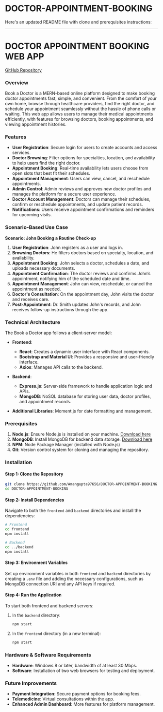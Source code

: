 # DOCTOR-APPOINTMENT-BOOKING
 Here's an updated README file with clone and prerequisites instructions:

---

# DOCTOR APPOINTMENT BOOKING WEB APP

[GitHub Repository](https://github.com/Amangupta97656/DOCTOR-APPOINTMENT-BOOKING.git)

### Overview

Book a Doctor is a MERN-based online platform designed to make booking doctor appointments fast, simple, and convenient. From the comfort of your own home, browse through healthcare providers, find the right doctor, and schedule your appointment seamlessly without the hassle of phone calls or waiting. This web app allows users to manage their medical appointments efficiently, with features for browsing doctors, booking appointments, and viewing appointment histories.

### Features

- **User Registration**: Secure login for users to create accounts and access services.
- **Doctor Browsing**: Filter options for specialties, location, and availability to help users find the right doctor.
- **Appointment Booking**: Real-time availability lets users choose from open slots that best fit their schedules.
- **Appointment Management**: Users can view, cancel, and reschedule appointments.
- **Admin Control**: Admin reviews and approves new doctor profiles and manages the platform for a secure user experience.
- **Doctor Account Management**: Doctors can manage their schedules, confirm or reschedule appointments, and update patient records.
- **Notifications**: Users receive appointment confirmations and reminders for upcoming visits.

### Scenario-Based Use Case

**Scenario: John Booking a Routine Check-up**

1. **User Registration**: John registers as a user and logs in.
2. **Browsing Doctors**: He filters doctors based on specialty, location, and availability.
3. **Appointment Booking**: John selects a doctor, schedules a date, and uploads necessary documents.
4. **Appointment Confirmation**: The doctor reviews and confirms John’s appointment, notifying him of the scheduled date and time.
5. **Appointment Management**: John can view, reschedule, or cancel the appointment as needed.
6. **Doctor's Consultation**: On the appointment day, John visits the doctor and receives care.
7. **Post-Appointment**: Dr. Smith updates John's records, and John receives follow-up instructions through the app.

### Technical Architecture

The Book a Doctor app follows a client-server model:

- **Frontend**:
  - **React**: Creates a dynamic user interface with React components.
  - **Bootstrap and Material UI**: Provides a responsive and user-friendly interface.
  - **Axios**: Manages API calls to the backend.
  
- **Backend**:
  - **Express.js**: Server-side framework to handle application logic and APIs.
  - **MongoDB**: NoSQL database for storing user data, doctor profiles, and appointment records.

- **Additional Libraries**: Moment.js for date formatting and management.

### Prerequisites

1. **Node.js**: Ensure Node.js is installed on your machine. [Download here](https://nodejs.org/)
2. **MongoDB**: Install MongoDB for backend data storage. [Download here](https://www.mongodb.com/try/download/community)
3. **NPM**: Node Package Manager (installed with Node.js)
4. **Git**: Version control system for cloning and managing the repository.

### Installation

#### Step 1: Clone the Repository

```bash
git clone https://github.com/Amangupta97656/DOCTOR-APPOINTMENT-BOOKING.git
cd DOCTOR-APPOINTMENT-BOOKING
```

#### Step 2: Install Dependencies

Navigate to both the `frontend` and `backend` directories and install the dependencies:

```bash
# Frontend
cd frontend
npm install

# Backend
cd ../backend
npm install
```

#### Step 3: Environment Variables

Set up environment variables in both `frontend` and `backend` directories by creating a `.env` file and adding the necessary configurations, such as MongoDB connection URI and any API keys if required.

#### Step 4: Run the Application

To start both frontend and backend servers:

1. In the `backend` directory:

   ```bash
   npm start
   ```

2. In the `frontend` directory (in a new terminal):

   ```bash
   npm start
   ```

### Hardware & Software Requirements

- **Hardware**: Windows 8 or later, bandwidth of at least 30 Mbps.
- **Software**: Installation of two web browsers for testing and deployment.

### Future Improvements

- **Payment Integration**: Secure payment options for booking fees.
- **Telemedicine**: Virtual consultations within the app.
- **Enhanced Admin Dashboard**: More features for platform management.
